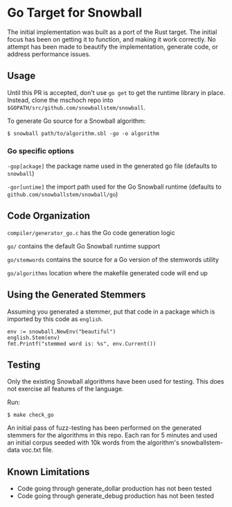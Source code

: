 # Go Target for Snowball

The initial implementation was built as a port of the Rust target.  The initial focus has been on getting it to function, and making it work correctly.  No attempt has been made to beautify the implementation, generate code, or address performance issues.

## Usage

Until this PR is accepted, don't use `go get` to get the runtime library in place.  Instead, clone the mschoch repo into `$GOPATH/src/github.com/snowballstem/snowball`.

To generate Go source for a Snowball algorithm:
```
$ snowball path/to/algorithm.sbl -go -o algorithm
```

### Go specific options

`-gop[ackage]` the package name used in the generated go file (defaults to `snowball`)

`-gor[untime]` the import path used for the Go Snowball runtime (defaults to `github.com/snowballstem/snowball/go`)

## Code Organization

`compiler/generator_go.c` has the Go code generation logic

`go/` contains the default Go Snowball runtime support

`go/stemwords` contains the source for a Go version of the stemwords utility

`go/algorithms` location where the makefile generated code will end up

## Using the Generated Stemmers

Assuming you generated a stemmer, put that code in a package which is imported by this code as `english`.

```
env := snowball.NewEnv("beautiful")
english.Stem(env)
fmt.Printf("stemmed word is: %s", env.Current())
```

## Testing

Only the existing Snowball algorithms have been used for testing.  This does not exercise all features of the language.

Run:

```
$ make check_go
```

An initial pass of fuzz-testing has been performed on the generated stemmers for the algorithms in this repo.  Each ran for 5 minutes and used an initial corpus seeded with 10k words from the algorithm's snowballstem-data voc.txt file.

## Known Limitations

- Code going through generate_dollar production has not been tested
- Code going through generate_debug production has not been tested
